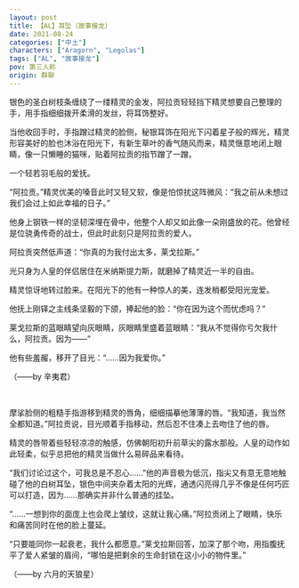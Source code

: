 ```yaml
---
layout: post
title: 【AL】耳坠（故事接龙）
date: 2021-08-24
categories: ["中土"]
characters: ["Aragorn", "Legolas"]
tags: ["AL", "故事接龙"]
pov: 第三人称
origin: 群聊
---
```


银色的圣白树枝条缠绕了一缕精灵的金发，阿拉贡轻轻挡下精灵想要自己整理的手，用手指细细拨开柔滑的发丝，将耳饰整好。

当他收回手时，手指蹭过精灵的脸侧，秘银耳饰在阳光下闪着星子般的辉光，精灵形容美好的脸也沐浴在阳光下，有新生草叶的香气随风而来，精灵惬意地闭上眼睛，像一只懒睡的猫咪，贴着阿拉贡的指节蹭了一蹭。

一个轻若羽毛般的爱抚。

“阿拉贡。”精灵优美的嗓音此时又轻又软，像是怕惊扰这阵微风：“我之前从未想过我们会过上如此幸福的日子。”

他身上钢铁一样的坚韧深埋在骨中，他整个人却又如此像一朵刚盛放的花。他曾经是位骁勇传奇的战士，但此时此刻只是阿拉贡的爱人。

阿拉贡突然低声道：“你真的为我付出太多，莱戈拉斯。”

光只身为人皇的伴侣居住在米纳斯提力斯，就磨掉了精灵近一半的自由。

精灵惊讶地转过脸来。在阳光下的他有一种惊人的美，连发梢都受阳光宠爱。

他抚上刚铎之主线条坚毅的下颌，捧起他的脸：“你在因为这个而忧虑吗？”

莱戈拉斯的蓝眼睛望向灰眼睛，灰眼睛里盛着蓝眼睛：“我从不觉得你亏欠我什么，阿拉贡。因为——”

他有些羞赧，移开了目光：“……因为我爱你。”

（——by 辛夷君）

<br>

摩挲脸侧的粗糙手指游移到精灵的唇角，细细描摹他薄薄的唇。“我知道，我当然全都知道。”阿拉贡说，目光顺着手指移动，然后忍不住凑上去吻住了他的唇。

精灵的唇带着些轻轻凉凉的触感，仿佛朝阳初升前草尖的露水那般。人皇的动作如此轻柔，似乎总把他的精灵当做什么易碎品来看待。

“我们讨论过这个，可我总是不忍心……”他的声音极为低沉，指尖又有意无意地触碰了他的白树耳坠，银色中间夹杂着太阳的光辉，通透闪亮得几乎不像是任何巧匠可以打造，因为……那确实并非什么普通的挂坠。

“……一想到你的面庞上也会爬上皱纹，这就让我心痛。”阿拉贡闭上了眼睛，快乐和痛苦同时在他的脸上蔓延。

“只要能同你一起衰老，我什么都愿意。”莱戈拉斯回答，加深了那个吻，用指腹抚平了爱人紧皱的眉间，“哪怕是把剩余的生命封锁在这小小的物件里。”

（——by 六月的天狼星）

